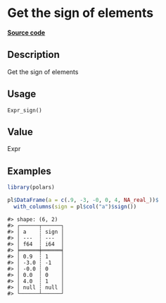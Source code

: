 

# Get the sign of elements

[**Source code**](https://github.com/pola-rs/r-polars/tree/8387e0a88c6889e6449b053999aada405c241066/R/after-wrappers.R#L20)

## Description

Get the sign of elements

## Usage

<pre><code class='language-R'>Expr_sign()
</code></pre>

## Value

Expr

## Examples

``` r
library(polars)

pl$DataFrame(a = c(.9, -3, -0, 0, 4, NA_real_))$
  with_columns(sign = pl$col("a")$sign())
```

    #> shape: (6, 2)
    #> ┌──────┬──────┐
    #> │ a    ┆ sign │
    #> │ ---  ┆ ---  │
    #> │ f64  ┆ i64  │
    #> ╞══════╪══════╡
    #> │ 0.9  ┆ 1    │
    #> │ -3.0 ┆ -1   │
    #> │ -0.0 ┆ 0    │
    #> │ 0.0  ┆ 0    │
    #> │ 4.0  ┆ 1    │
    #> │ null ┆ null │
    #> └──────┴──────┘
